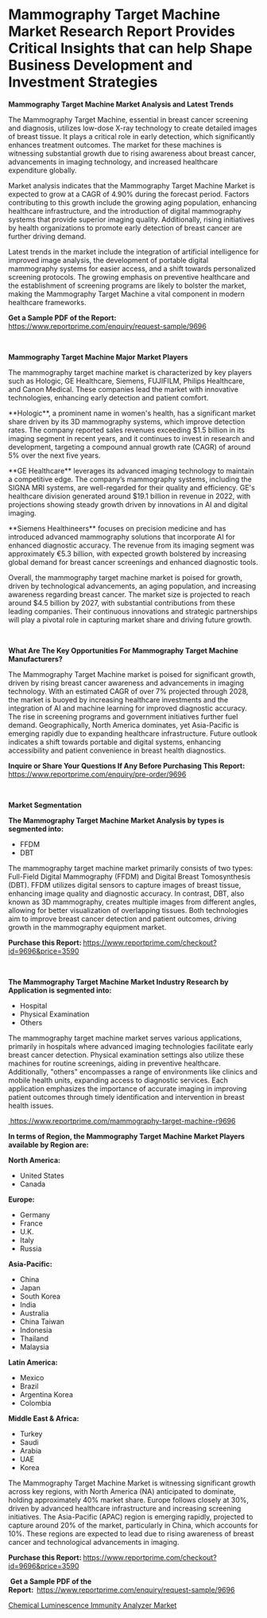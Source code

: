 <p><h1>Mammography Target Machine Market Research Report Provides Critical Insights that can help Shape Business Development and Investment Strategies</h1></p><p><strong>Mammography Target Machine Market Analysis and Latest Trends</strong></p>
<p><p>The Mammography Target Machine, essential in breast cancer screening and diagnosis, utilizes low-dose X-ray technology to create detailed images of breast tissue. It plays a critical role in early detection, which significantly enhances treatment outcomes. The market for these machines is witnessing substantial growth due to rising awareness about breast cancer, advancements in imaging technology, and increased healthcare expenditure globally.</p><p>Market analysis indicates that the Mammography Target Machine Market is expected to grow at a CAGR of 4.90% during the forecast period. Factors contributing to this growth include the growing aging population, enhancing healthcare infrastructure, and the introduction of digital mammography systems that provide superior imaging quality. Additionally, rising initiatives by health organizations to promote early detection of breast cancer are further driving demand.</p><p>Latest trends in the market include the integration of artificial intelligence for improved image analysis, the development of portable digital mammography systems for easier access, and a shift towards personalized screening protocols. The growing emphasis on preventive healthcare and the establishment of screening programs are likely to bolster the market, making the Mammography Target Machine a vital component in modern healthcare frameworks.</p></p>
<p><strong>Get a Sample PDF of the Report:&nbsp;</strong> <a href="https://www.reportprime.com/enquiry/request-sample/9696?utm_campaign=3537&utm_medium=2&utm_source=Github&utm_content=ia&utm_term=20032025&utm_id=mammography-target-machine">https://www.reportprime.com/enquiry/request-sample/9696</a></p>
<p>&nbsp;</p>
<p><strong>Mammography Target Machine Major Market Players</strong></p>
<p><p>The mammography target machine market is characterized by key players such as Hologic, GE Healthcare, Siemens, FUJIFILM, Philips Healthcare, and Canon Medical. These companies lead the market with innovative technologies, enhancing early detection and patient comfort.</p><p>**Hologic**, a prominent name in women's health, has a significant market share driven by its 3D mammography systems, which improve detection rates. The company reported sales revenues exceeding $1.5 billion in its imaging segment in recent years, and it continues to invest in research and development, targeting a compound annual growth rate (CAGR) of around 5% over the next five years.</p><p>**GE Healthcare** leverages its advanced imaging technology to maintain a competitive edge. The company’s mammography systems, including the SIGNA MRI systems, are well-regarded for their quality and efficiency. GE's healthcare division generated around $19.1 billion in revenue in 2022, with projections showing steady growth driven by innovations in AI and digital imaging.</p><p>**Siemens Healthineers** focuses on precision medicine and has introduced advanced mammography solutions that incorporate AI for enhanced diagnostic accuracy. The revenue from its imaging segment was approximately €5.3 billion, with expected growth bolstered by increasing global demand for breast cancer screenings and enhanced diagnostic tools.</p><p>Overall, the mammography target machine market is poised for growth, driven by technological advancements, an aging population, and increasing awareness regarding breast cancer. The market size is projected to reach around $4.5 billion by 2027, with substantial contributions from these leading companies. Their continuous innovations and strategic partnerships will play a pivotal role in capturing market share and driving future growth.</p></p>
<p>&nbsp;</p>
<p><strong>What Are The Key Opportunities For Mammography Target Machine Manufacturers?</strong></p>
<p><p>The Mammography Target Machine market is poised for significant growth, driven by rising breast cancer awareness and advancements in imaging technology. With an estimated CAGR of over 7% projected through 2028, the market is buoyed by increasing healthcare investments and the integration of AI and machine learning for improved diagnostic accuracy. The rise in screening programs and government initiatives further fuel demand. Geographically, North America dominates, yet Asia-Pacific is emerging rapidly due to expanding healthcare infrastructure. Future outlook indicates a shift towards portable and digital systems, enhancing accessibility and patient convenience in breast health diagnostics.</p></p>
<p><strong>Inquire or Share Your Questions If Any Before Purchasing This Report:</strong> <a href="https://www.reportprime.com/enquiry/pre-order/9696?utm_campaign=3537&utm_medium=2&utm_source=Github&utm_content=ia&utm_term=20032025&utm_id=mammography-target-machine">https://www.reportprime.com/enquiry/pre-order/9696</a></p>
<p>&nbsp;</p>
<p><strong>Market Segmentation</strong></p>
<p><strong>The Mammography Target Machine Market Analysis by types is segmented into:</strong></p>
<p><ul><li>FFDM</li><li>DBT</li></ul></p>
<p><p>The mammography target machine market primarily consists of two types: Full-Field Digital Mammography (FFDM) and Digital Breast Tomosynthesis (DBT). FFDM utilizes digital sensors to capture images of breast tissue, enhancing image quality and diagnostic accuracy. In contrast, DBT, also known as 3D mammography, creates multiple images from different angles, allowing for better visualization of overlapping tissues. Both technologies aim to improve breast cancer detection and patient outcomes, driving growth in the mammography equipment market.</p></p>
<p><strong>Purchase this Report:&nbsp;</strong><a href="https://www.reportprime.com/checkout?id=9696&price=3590&utm_campaign=3537&utm_medium=2&utm_source=Github&utm_content=ia&utm_term=20032025&utm_id=mammography-target-machine">https://www.reportprime.com/checkout?id=9696&price=3590</a></p>
<p>&nbsp;</p>
<p><strong>The Mammography Target Machine Market Industry Research by Application is segmented into:</strong></p>
<p><ul><li>Hospital</li><li>Physical Examination</li><li>Others</li></ul></p>
<p><p>The mammography target machine market serves various applications, primarily in hospitals where advanced imaging technologies facilitate early breast cancer detection. Physical examination settings also utilize these machines for routine screenings, aiding in preventive healthcare. Additionally, "others" encompasses a range of environments like clinics and mobile health units, expanding access to diagnostic services. Each application emphasizes the importance of accurate imaging in improving patient outcomes through timely identification and intervention in breast health issues.</p></p>
<p><a href="https://www.reportprime.com/mammography-target-machine-r9696?utm_campaign=3537&utm_medium=2&utm_source=Github&utm_content=ia&utm_term=20032025&utm_id=mammography-target-machine">&nbsp;https://www.reportprime.com/mammography-target-machine-r9696</a></p>
<p><strong>In terms of Region, the Mammography Target Machine Market Players available by Region are:</strong></p>
<p>
    <p> <strong> North America: </strong>
        <ul>
            <li>United States</li>
            <li>Canada</li>
        </ul>
        </p> 
    <p> <strong> Europe: </strong>
        <ul>
            <li>Germany</li>
            <li>France</li>
            <li>U.K.</li>
            <li>Italy</li>
            <li>Russia</li>
        </ul>
        </p> 
    <p> <strong> Asia-Pacific: </strong>
        <ul>
            <li>China</li>
            <li>Japan</li>
            <li>South Korea</li>
            <li>India</li>
            <li>Australia</li>
            <li>China Taiwan</li>
            <li>Indonesia</li>
            <li>Thailand</li>
            <li>Malaysia</li>
        </ul>
        </p> 
    <p> <strong> Latin America: </strong>
        <ul>
            <li>Mexico</li>
            <li>Brazil</li>
            <li>Argentina Korea</li>
            <li>Colombia</li>
        </ul>
        </p> 
    <p> <strong> Middle East & Africa: </strong>
        <ul>
            <li>Turkey</li>
            <li>Saudi</li>
            <li>Arabia</li>
            <li>UAE</li>
            <li>Korea</li>
        </ul>
    </p>
    </p>
<p><p>The Mammography Target Machine Market is witnessing significant growth across key regions, with North America (NA) anticipated to dominate, holding approximately 40% market share. Europe follows closely at 30%, driven by advanced healthcare infrastructure and increasing screening initiatives. The Asia-Pacific (APAC) region is emerging rapidly, projected to capture around 20% of the market, particularly in China, which accounts for 10%. These regions are expected to lead due to rising awareness of breast cancer and technological advancements in imaging.</p></p>
<p><strong>Purchase this Report: </strong><a href="https://www.reportprime.com/checkout?id=9696&price=3590&utm_campaign=3537&utm_medium=2&utm_source=Github&utm_content=ia&utm_term=20032025&utm_id=mammography-target-machine">https://www.reportprime.com/checkout?id=9696&price=3590</a></p>
<p>&nbsp;<strong>Get a Sample PDF of the Report:&nbsp;&nbsp;</strong><a href="https://www.reportprime.com/enquiry/request-sample/9696?utm_campaign=3537&utm_medium=2&utm_source=Github&utm_content=ia&utm_term=20032025&utm_id=mammography-target-machine">https://www.reportprime.com/enquiry/request-sample/9696</a></p>
<p><strong></strong></p>
<p><p><a href="https://github.com/haimamuirev8/Market-Research-Report-List-1/blob/main/chemical-luminescence-immunity-analyzer-market.md?utm_campaign=3537&utm_medium=2&utm_source=Github&utm_content=ia&utm_term=20032025&utm_id=mammography-target-machine">Chemical Luminescence Immunity Analyzer Market</a></p></p>